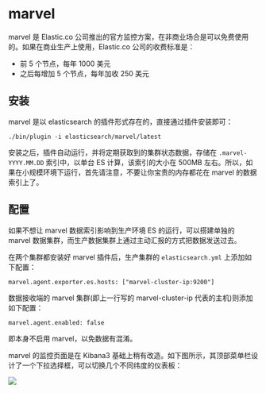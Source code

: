 # marvel

marvel 是 Elastic.co 公司推出的官方监控方案，在非商业场合是可以免费使用的。如果在商业生产上使用，Elastic.co 公司的收费标准是：

* 前 5 个节点，每年 1000 美元
* 之后每增加 5 个节点，每年加收 250 美元

## 安装

marvel 是以 elasticsearch 的插件形式存在的，直接通过插件安装即可：

```
./bin/plugin -i elasticsearch/marvel/latest
```

安装之后，插件自动运行，并将定期获取到的集群状态数据，存储在 `.marvel-YYYY.MM.DD` 索引中，以单台 ES 计算，该索引的大小在 500MB 左右。所以，如果在小规模环境下运行，首先请注意，不要让你宝贵的内存都花在 marvel 的数据索引上了。

## 配置

如果不想让 marvel 数据索引影响到生产环境 ES 的运行，可以搭建单独的 marvel 数据集群，而生产数据集群上通过主动汇报的方式把数据发送过去。

在两个集群都安装好 marvel 插件后，生产集群的 `elasticsearch.yml` 上添加如下配置：

```
marvel.agent.exporter.es.hosts: ["marvel-cluster-ip:9200"]
```

数据接收端的 marvel 集群(即上一行写的 marvel-cluster-ip 代表的主机)则添加如下配置：

```
marvel.agent.enabled: false
```

即本身不启用 marvel，以免数据有混淆。

marvel 的监控页面是在 Kibana3 基础上稍有改造。如下图所示，其顶部菜单栏设计了一个下拉选择框，可以切换几个不同纬度的仪表板：

![](https://www.elastic.co/guide/en/marvel/current/images/overview_thumb.png)
